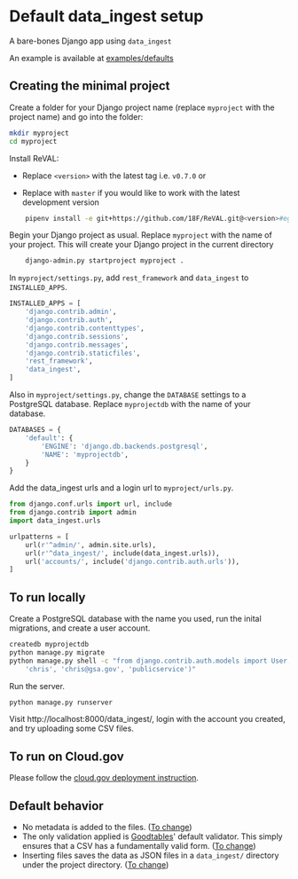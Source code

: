 # Default data_ingest setup

A bare-bones Django app using `data_ingest`

An example is available at [examples/defaults](../examples/defaults.md)

## Creating the minimal project

Create a folder for your Django project name (replace `myproject` with the project name) and go into the folder:

```bash
mkdir myproject
cd myproject
```

Install ReVAL:

- Replace `<version>` with the latest tag i.e. `v0.7.0` or

- Replace with `master` if you would like to work with the latest development version
```bash
    pipenv install -e git+https://github.com/18F/ReVAL.git@<version>#egg=data-ingest
```

Begin your Django project as usual.  Replace `myproject` with the name of your project.  This will create your Django project in the current directory
```bash
    django-admin.py startproject myproject .
```

In `myproject/settings.py`, add `rest_framework` and `data_ingest` to `INSTALLED_APPS`.

```python
INSTALLED_APPS = [
    'django.contrib.admin',
    'django.contrib.auth',
    'django.contrib.contenttypes',
    'django.contrib.sessions',
    'django.contrib.messages',
    'django.contrib.staticfiles',
    'rest_framework',
    'data_ingest',
]
```

Also in `myproject/settings.py`, change the `DATABASE` settings to a PostgreSQL database.  Replace `myprojectdb` with the name of your database.

```python
DATABASES = {
    'default': {
        'ENGINE': 'django.db.backends.postgresql',
        'NAME': 'myprojectdb',
    }
}
```

Add the data_ingest urls and a login url to `myproject/urls.py`.

```python
from django.conf.urls import url, include
from django.contrib import admin
import data_ingest.urls

urlpatterns = [
    url(r'^admin/', admin.site.urls),
    url(r'^data_ingest/', include(data_ingest.urls)),
    url('accounts/', include('django.contrib.auth.urls')),
]
```

## To run locally

Create a PostgreSQL database with the name you used, run the inital migrations, and
create a user account.

```bash
createdb myprojectdb
python manage.py migrate
python manage.py shell -c "from django.contrib.auth.models import User; User.objects.create_user(
    'chris', 'chris@gsa.gov', 'publicservice')"
```
Run the server.

```bash
python manage.py runserver
```

Visit http://localhost:8000/data_ingest/, login with the account you created, and try uploading some CSV files.

## To run on Cloud.gov

Please follow the [cloud.gov deployment instruction](cloud.gov.md).


## Default behavior

- No metadata is added to the files.  ([To change](customize.md))
- The only validation applied is [Goodtables](http://goodtables.okfnlabs.org/)' default validator.  This simply ensures that a CSV has a fundamentally valid form.  ([To change](customize.md))
- Inserting files saves the data as JSON files in a `data_ingest/` directory under the project directory.  ([To change](customize.md))
